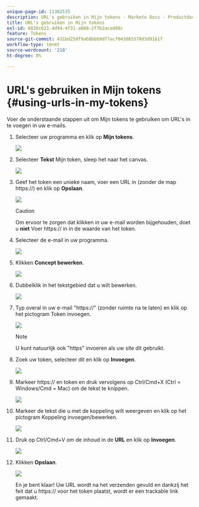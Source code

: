 ```yaml
---
unique-page-id: 11382535
description: URL's gebruiken in Mijn tokens - Marketo Docs - Productdocumentatie
title: URL's gebruiken in Mijn tokens
exl-id: 6830c621-4d94-4f31-a608-2f7b2aced88c
feature: Tokens
source-git-commit: 431bd258f9a68bbb9df7acf043085578d3d91b1f
workflow-type: tm+mt
source-wordcount: '218'
ht-degree: 0%

---
```


# URL&#39;s gebruiken in Mijn tokens {#using-urls-in-my-tokens}

Voer de onderstaande stappen uit om Mijn tokens te gebruiken om URL&#39;s in te voegen in uw e-mails.

1. Selecteer uw programma en klik op **Mijn tokens**.

   ![](assets/one-4.png)

1. Selecteer **Tekst** Mijn token, sleep het naar het canvas.

   ![](assets/two-4.png)

1. Geef het token een unieke naam, voer een URL in (zonder de map https://) en klik op **Opslaan**.

   ![](assets/three-4.png)

   >[!CAUTION]
   >
   >Om ervoor te zorgen dat klikken in uw e-mail worden bijgehouden, doet u **niet** Voer https:// in in de waarde van het token.

1. Selecteer de e-mail in uw programma.

   ![](assets/four-3.png)

1. Klikken **Concept bewerken**.

   ![](assets/five-3.png)

1. Dubbelklik in het tekstgebied dat u wilt bewerken.

   ![](assets/six-1.png)

1. Typ overal in uw e-mail &quot;https://&quot; (zonder ruimte na te laten) en klik op het pictogram Token invoegen.

   ![](assets/seven.png)

   >[!NOTE]
   >
   >U kunt natuurlijk ook &quot;https&quot; invoeren als uw site dit gebruikt.

1. Zoek uw token, selecteer dit en klik op **Invoegen**.

   ![](assets/eight.png)

1. Markeer https:// en token en druk vervolgens op Ctrl/Cmd+X (Ctrl = Windows/Cmd = Mac) om de tekst te knippen.

   ![](assets/nine.png)

1. Markeer de tekst die u met de koppeling wilt weergeven en klik op het pictogram Koppeling invoegen/bewerken.

   ![](assets/ten.png)

1. Druk op Ctrl/Cmd+V om de inhoud in de **URL** en klik op **Invoegen**.

   ![](assets/eleven.png)

1. Klikken **Opslaan**.

   ![](assets/twelve.png)

   En je bent klaar! Uw URL wordt na het verzenden gevuld en dankzij het feit dat u https:// voor het token plaatst, wordt er een trackable link gemaakt.
